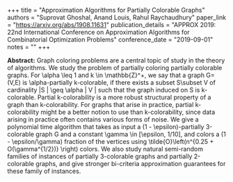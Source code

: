 +++
title = "Approximation Algorithms for Partially Colorable Graphs"
authors = "Suprovat Ghoshal, Anand Louis, Rahul Raychaudhury"
paper_link = "https://arxiv.org/abs/1908.11631"
publication_details = "APPROX 2019: 22nd International Conference on Approximation Algorithms for Combinatorial Optimization Problems"
conference_date = "2019-09-01"
notes = ""
+++

<b>Abstract:</b>
Graph coloring problems are a central topic of study in the theory of algorithms. We study the problem of partially coloring partially colorable graphs. For \alpha \leq 1 and k \in \mathbb{Z}^+, we say that a graph G=(V,E) is \alpha-partially k-colorable, if there exists a subset S\subset V of cardinality |S | \geq \alpha | V | such that the graph induced on S is k-colorable. Partial k-colorability is a more robust structural property of a graph than k-colorability. For graphs that arise in practice, partial k-colorability might be a better notion to use than k-colorability, since data arising in practice often contains various forms of noise. 
We give a polynomial time algorithm that takes as input a (1 - \epsilon)-partially 3-colorable graph G and a constant \gamma \in [\epsilon, 1/10], and colors a (1 - \epsilon/\gamma) fraction of the vertices using \tilde{O}\left(n^{0.25 + O(\gamma^{1/2})} \right) colors. We also study natural semi-random families of instances of partially 3-colorable graphs and partially 2-colorable graphs, and give stronger bi-criteria approximation guarantees for these family of instances.